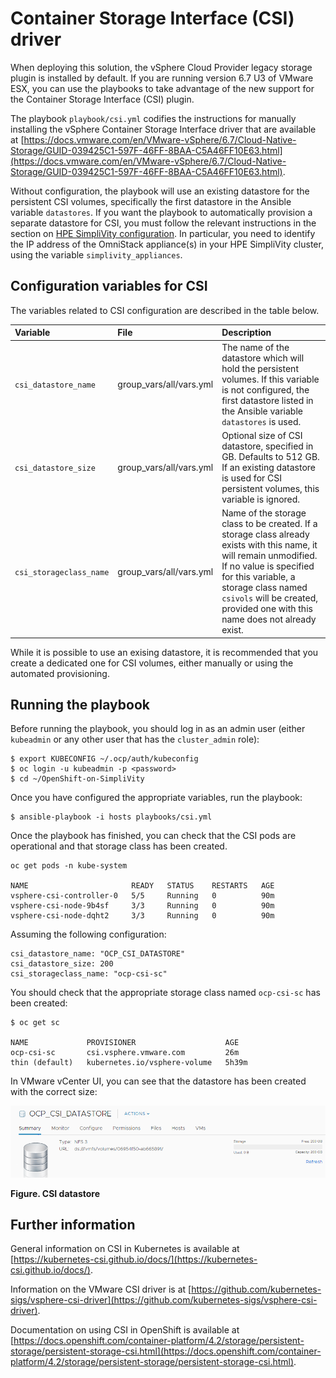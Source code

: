 # Container Storage Interface (CSI) driver

When deploying this solution, the vSphere Cloud Provider legacy storage plugin is installed by default.
If you are running version 6.7 U3 of VMware ESX, you can use the playbooks to take advantage of the new support
for the Container Storage Interface (CSI) plugin.

The playbook `playbook/csi.yml` codifies the instructions for manually installing the vSphere Container Storage Interface 
driver that are available at
[https://docs.vmware.com/en/VMware-vSphere/6.7/Cloud-Native-Storage/GUID-039425C1-597F-46FF-8BAA-C5A46FF10E63.html](https://docs.vmware.com/en/VMware-vSphere/6.7/Cloud-Native-Storage/GUID-039425C1-597F-46FF-8BAA-C5A46FF10E63.html).


Without configuration, the playbook will use an existing datastore for the persistent CSI volumes, specifically the
first datastore in the Ansible variable `datastores`. If you want the playbook to automatically provision a separate
datastore for CSI, you must follow the relevant instructions in the section on
[HPE SimpliVity configuration](../config-core/simplivity-config). In particular, you need to
identify the IP address of the OmniStack appliance(s) in your HPE SimpliVity cluster, using the variable
`simplivity_appliances`.



## Configuration variables for CSI

The variables related to CSI configuration are described in the table below.

|Variable|File|Description|
|:-------|:---|:----------|
|`csi_datastore_name`|group_vars/all/vars.yml|The name of the datastore which will hold the persistent volumes. If this variable is not configured, the first datastore listed in the Ansible variable `datastores` is used.|
|`csi_datastore_size`|group_vars/all/vars.yml|Optional size of CSI datastore, specified in GB. Defaults to 512 GB. If an existing datastore is used for CSI persistent volumes, this variable is ignored.|
|`csi_storageclass_name`|group_vars/all/vars.yml|Name of the storage class to be created. If a storage class already exists with this name, it will remain unmodified. If no value is specified for this variable, a storage class named `csivols` will be created, provided one with this name does not already exist.|

While it is possible to use an exising datastore, it is recommended that you create a dedicated one for CSI volumes, either manually or using the automated provisioning.


## Running the playbook

Before running the playbook, you should log in as an admin user (either `kubeadmin` or
any other user that has the `cluster_admin` role):

```
$ export KUBECONFIG ~/.ocp/auth/kubeconfig
$ oc login -u kubeadmin -p <password>
$ cd ~/OpenShift-on-SimpliVity
```

Once you have configured the appropriate variables, run the playbook:

```
$ ansible-playbook -i hosts playbooks/csi.yml
```

Once the playbook has finished, you can check that the CSI pods are operational and that storage class has been created. 

```
oc get pods -n kube-system

NAME                       READY   STATUS    RESTARTS   AGE
vsphere-csi-controller-0   5/5     Running   0          90m
vsphere-csi-node-9b4sf     3/3     Running   0          90m
vsphere-csi-node-dqht2     3/3     Running   0          90m
```

Assuming the following configuration:

```
csi_datastore_name: "OCP_CSI_DATASTORE"
csi_datastore_size: 200
csi_storageclass_name: "ocp-csi-sc"
```

You should check that the appropriate storage class named `ocp-csi-sc` has been created:

```
$ oc get sc

NAME             PROVISIONER                    AGE
ocp-csi-sc       csi.vsphere.vmware.com         26m
thin (default)   kubernetes.io/vsphere-volume   5h39m
```

In VMware vCenter UI, you can see that the datastore has been created with the correct size:


![" "][media-simplivity-csi-datastore-png] 

**Figure. CSI datastore**


## Further information

General information on CSI in Kubernetes is available at
[https://kubernetes-csi.github.io/docs/](https://kubernetes-csi.github.io/docs/).

Information on the VMware CSI driver is at
[https://github.com/kubernetes-sigs/vsphere-csi-driver](https://github.com/kubernetes-sigs/vsphere-csi-driver).

Documentation on using CSI in OpenShift is available at
[https://docs.openshift.com/container-platform/4.2/storage/persistent-storage/persistent-storage-csi.html](https://docs.openshift.com/container-platform/4.2/storage/persistent-storage/persistent-storage-csi.html).

[media-simplivity-csi-datastore-png]:<../images/csi-datastore.png> "Figure.  CSI datastore"

